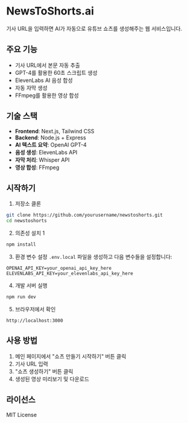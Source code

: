 # NewsToShorts.ai

기사 URL을 입력하면 AI가 자동으로 유튜브 쇼츠를 생성해주는 웹 서비스입니다.

## 주요 기능

- 기사 URL에서 본문 자동 추출
- GPT-4를 활용한 60초 스크립트 생성
- ElevenLabs AI 음성 합성
- 자동 자막 생성
- FFmpeg를 활용한 영상 합성

## 기술 스택

- **Frontend**: Next.js, Tailwind CSS
- **Backend**: Node.js + Express
- **AI 텍스트 요약**: OpenAI GPT-4
- **음성 생성**: ElevenLabs API
- **자막 처리**: Whisper API
- **영상 합성**: FFmpeg

## 시작하기

1. 저장소 클론
```bash
git clone https://github.com/yourusername/newstoshorts.git
cd newstoshorts
```

2. 의존성 설치 1
```bash
npm install
```

3. 환경 변수 설정
`.env.local` 파일을 생성하고 다음 변수들을 설정합니다:
```
OPENAI_API_KEY=your_openai_api_key_here
ELEVENLABS_API_KEY=your_elevenlabs_api_key_here
```

4. 개발 서버 실행
```bash
npm run dev
```

5. 브라우저에서 확인
```
http://localhost:3000
```

## 사용 방법

1. 메인 페이지에서 "쇼츠 만들기 시작하기" 버튼 클릭
2. 기사 URL 입력
3. "쇼츠 생성하기" 버튼 클릭
4. 생성된 영상 미리보기 및 다운로드

## 라이선스

MIT License
